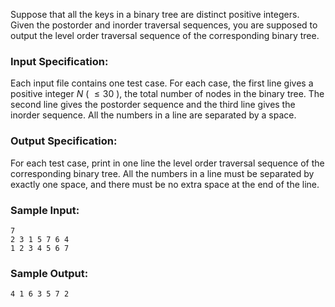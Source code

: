 <!-- Title
Tree Traversals (25)
-->
Suppose that all the keys in a binary tree are distinct positive integers.
Given the postorder and inorder traversal sequences, you are supposed to
output the level order traversal sequence of the corresponding binary tree.

### Input Specification:

Each input file contains one test case. For each case, the first line gives a
positive integer $N$ ( $\le 30$ ), the total number of nodes in the binary
tree. The second line gives the postorder sequence and the third line gives
the inorder sequence. All the numbers in a line are separated by a space.

### Output Specification:

For each test case, print in one line the level order traversal sequence of
the corresponding binary tree. All the numbers in a line must be separated by
exactly one space, and there must be no extra space at the end of the line.

### Sample Input:

    
    
    7
    2 3 1 5 7 6 4
    1 2 3 4 5 6 7

### Sample Output:

    
    
    4 1 6 3 5 7 2


